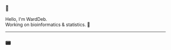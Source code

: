 ### :robot:

Hello, I'm WardDeb.  
Working on bioinformatics & statistics. :closed_book:

---

### :pager:

<!--START_SECTION:activity-->


